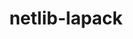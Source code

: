 ---
title: "netlib-lapack"
layout: cache
categories: [package, develop]
meta: {"compilers": ["gcc@=12.3.0"], "num_specs": 7, "num_specs_by_stack": {"root": 7, "tutorial": 6}, "oss": ["ubuntu22.04"], "platforms": ["linux"], "stacks": ["root", "tutorial"], "targets": ["x86_64_v3"], "versions": ["3.12.1"]}
spec_details: [{"compiler": "gcc@=12.3.0", "hash": "3e7s42chqjby75bpuyxzpl53vo5aeiig", "os": "ubuntu22.04", "platform": "linux", "size": "-", "stacks": ["root"], "target": "x86_64_v3", "variants": ["build_system=cmake", "build_type=Release", "~external-blas", "generator=make", "~ipo", "+lapacke", "patches=3059ebf,b1af8b6,e318340", "+pic", "+shared", "~xblas"], "versions": ["3.12.1"]}, {"compiler": "gcc@=12.3.0", "hash": "4tystm43myr466ecu63yh3qh2avqzi7o", "os": "ubuntu22.04", "platform": "linux", "size": "-", "stacks": ["root", "tutorial"], "target": "x86_64_v3", "variants": ["build_system=cmake", "build_type=Release", "~external-blas", "generator=make", "~ipo", "+lapacke", "patches=3059ebf,b1af8b6,e318340", "+pic", "+shared", "~xblas"], "versions": ["3.12.1"]}, {"compiler": "gcc@=12.3.0", "hash": "67an5pzx3nmvavoounmqezdhxlcs3hgw", "os": "ubuntu22.04", "platform": "linux", "size": "-", "stacks": ["root", "tutorial"], "target": "x86_64_v3", "variants": ["build_system=cmake", "build_type=Release", "~external-blas", "generator=make", "~ipo", "+lapacke", "patches=3059ebf,b1af8b6,e318340", "+pic", "+shared", "~xblas"], "versions": ["3.12.1"]}, {"compiler": "gcc@=12.3.0", "hash": "cgwg6cvlhqec5zgknfhr67ewzms3wkfu", "os": "ubuntu22.04", "platform": "linux", "size": "-", "stacks": ["root", "tutorial"], "target": "x86_64_v3", "variants": ["build_system=cmake", "build_type=Release", "~external-blas", "generator=make", "~ipo", "+lapacke", "patches=3059ebf,b1af8b6,e318340", "+pic", "+shared", "~xblas"], "versions": ["3.12.1"]}, {"compiler": "gcc@=12.3.0", "hash": "jswu4ocvk3vczxrsdkn2thd4wzy43imh", "os": "ubuntu22.04", "platform": "linux", "size": "-", "stacks": ["root", "tutorial"], "target": "x86_64_v3", "variants": ["build_system=cmake", "build_type=Release", "~external-blas", "generator=make", "~ipo", "+lapacke", "patches=3059ebf,b1af8b6,e318340", "+pic", "+shared", "~xblas"], "versions": ["3.12.1"]}, {"compiler": "gcc@=12.3.0", "hash": "jubku2asp3q35fbgqfmudfenkivm3nw3", "os": "ubuntu22.04", "platform": "linux", "size": "-", "stacks": ["root", "tutorial"], "target": "x86_64_v3", "variants": ["build_system=cmake", "build_type=Release", "~external-blas", "generator=make", "~ipo", "+lapacke", "patches=3059ebf,b1af8b6,e318340", "+pic", "+shared", "~xblas"], "versions": ["3.12.1"]}, {"compiler": "gcc@=12.3.0", "hash": "pah5mh4i77nt3gryapi2amr36oloqkwi", "os": "ubuntu22.04", "platform": "linux", "size": "-", "stacks": ["root", "tutorial"], "target": "x86_64_v3", "variants": ["build_system=cmake", "build_type=Release", "~external-blas", "generator=make", "~ipo", "+lapacke", "patches=3059ebf,b1af8b6,e318340", "+pic", "+shared", "~xblas"], "versions": ["3.12.1"]}]
---